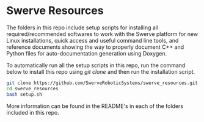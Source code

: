 # Swerve Resources

The folders in this repo include setup scripts for installing all required/recommended softwares 
to work with the Swerve platform for new Linux installations, quick access and useful command 
line tools, and reference documents showing the way to properly document C++ and Python files 
for auto-documentation generation using Doxygen.

To automatically run all the setup scripts in this repo, run the command below to install this repo using _git clone_ and then run the installation script.

```bash
git clone https://github.com/SwerveRoboticSystems/swerve_resources.git
cd swerve_resources
bash setup.sh
```

More information can be found in the README's in each of the folders included in this repo.


